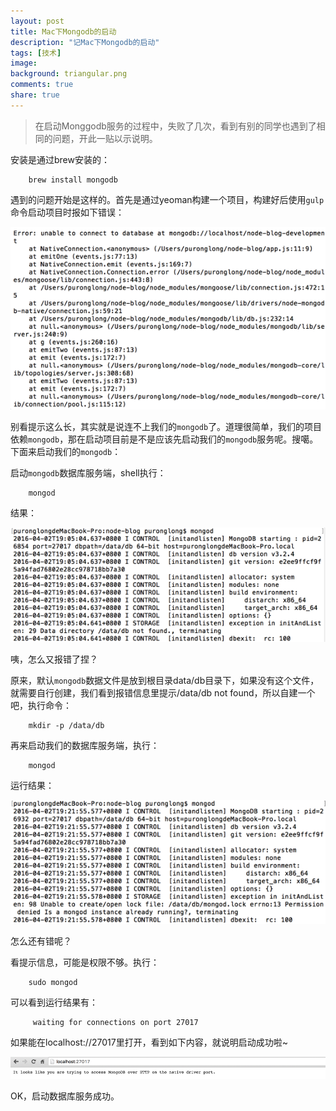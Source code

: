 ```yaml
---
layout: post
title: Mac下Mongodb的启动
description: "记Mac下Mongodb的启动"
tags: [技术]
image:
background: triangular.png
comments: true
share: true
---
```


> 在启动Monggodb服务的过程中，失败了几次，看到有别的同学也遇到了相同的问题，开此一贴以示说明。

安装是通过brew安装的：

```
	brew install mongodb
```

遇到的问题开始是这样的。首先是通过yeoman构建一个项目，构建好后使用```gulp```命令启动项目时报如下错误：

![img](/images/article/2016-4-2/1.png)

<!-- more -->

别看提示这么长，其实就是说连不上我们的```mongodb```了。道理很简单，我们的项目依赖```mongodb```，那在启动项目前是不是应该先启动我们的```mongodb```服务呢。搜噶。下面来启动我们的```mongodb```：

启动```mongodb```数据库服务端，shell执行：

```
	mongod
```

结果：

![img](/images/article/2016-4-2/2.png)

咦，怎么又报错了捏？

原来，默认```mongodb```数据文件是放到根目录data/db目录下，如果没有这个文件，就需要自行创建，我们看到报错信息里提示/data/db not found，所以自建一个吧，执行命令：

```
	mkdir -p /data/db
```

再来启动我们的数据库服务端，执行：

```
	mongod
```

运行结果：

![img](/images/article/2016-4-2/3.png)

怎么还有错呢？

看提示信息，可能是权限不够。执行：

```
	sudo mongod
```

可以看到运行结果有：

```
	 waiting for connections on port 27017
```

如果能在localhost://27017里打开，看到如下内容，就说明启动成功啦~

![img](/images/article/2016-4-2/4.png)

OK，启动数据库服务成功。
